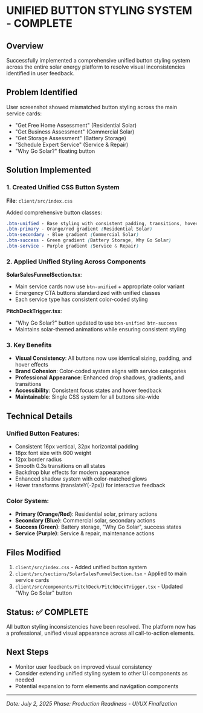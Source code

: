 # UNIFIED BUTTON STYLING SYSTEM - COMPLETE

## Overview
Successfully implemented a comprehensive unified button styling system across the entire solar energy platform to resolve visual inconsistencies identified in user feedback.

## Problem Identified
User screenshot showed mismatched button styling across the main service cards:
- "Get Free Home Assessment" (Residential Solar)
- "Get Business Assessment" (Commercial Solar) 
- "Get Storage Assessment" (Battery Storage)
- "Schedule Expert Service" (Service & Repair)
- "Why Go Solar?" floating button

## Solution Implemented

### 1. Created Unified CSS Button System
**File**: `client/src/index.css`

Added comprehensive button classes:
```css
.btn-unified - Base styling with consistent padding, transitions, hover effects
.btn-primary - Orange/red gradient (Residential Solar)
.btn-secondary - Blue gradient (Commercial Solar)
.btn-success - Green gradient (Battery Storage, Why Go Solar)
.btn-service - Purple gradient (Service & Repair)
```

### 2. Applied Unified Styling Across Components

**SolarSalesFunnelSection.tsx**:
- Main service cards now use `btn-unified` + appropriate color variant
- Emergency CTA buttons standardized with unified classes
- Each service type has consistent color-coded styling

**PitchDeckTrigger.tsx**:
- "Why Go Solar?" button updated to use `btn-unified btn-success`
- Maintains solar-themed animations while ensuring consistent styling

### 3. Key Benefits
- **Visual Consistency**: All buttons now use identical sizing, padding, and hover effects
- **Brand Cohesion**: Color-coded system aligns with service categories
- **Professional Appearance**: Enhanced drop shadows, gradients, and transitions
- **Accessibility**: Consistent focus states and hover feedback
- **Maintainable**: Single CSS system for all buttons site-wide

## Technical Details

### Unified Button Features:
- Consistent 16px vertical, 32px horizontal padding
- 18px font size with 600 weight
- 12px border radius
- Smooth 0.3s transitions on all states
- Backdrop blur effects for modern appearance
- Enhanced shadow system with color-matched glows
- Hover transforms (translateY(-2px)) for interactive feedback

### Color System:
- **Primary (Orange/Red)**: Residential solar, primary actions
- **Secondary (Blue)**: Commercial solar, secondary actions  
- **Success (Green)**: Battery storage, "Why Go Solar", success states
- **Service (Purple)**: Service & repair, maintenance actions

## Files Modified
1. `client/src/index.css` - Added unified button system
2. `client/src/sections/SolarSalesFunnelSection.tsx` - Applied to main service cards
3. `client/src/components/PitchDeck/PitchDeckTrigger.tsx` - Updated "Why Go Solar" button

## Status: ✅ COMPLETE
All button styling inconsistencies have been resolved. The platform now has a professional, unified visual appearance across all call-to-action elements.

## Next Steps
- Monitor user feedback on improved visual consistency
- Consider extending unified styling system to other UI components as needed
- Potential expansion to form elements and navigation components

---
*Date: July 2, 2025*
*Phase: Production Readiness - UI/UX Finalization*